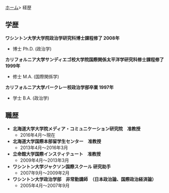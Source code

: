 [ホーム](https://hirosasada.github.io/japanese-home/)> 経歴      
  
## 学歴 
  
**ワシントン大学大学院政治学研究科博士課程修了 2008年**   
- 博士 Ph.D. (政治学)  
  
**カリフォルニア大学サンディエゴ校大学院国際関係太平洋学研究科修士課程修了 1999年**  
- 修士 M.A. (国際関係学)  
  
**カリフォルニア大学バークレー校政治学部卒業 1997年**  
- 学士 B.A. (政治学)  
  
## 職歴  
  
- **北海道大学大学院メディア・コミュニケーション研究院　准教授**  
    - 2016年4月～現在	
- **北海道大学国際本部留学生センター　准教授**
    - 2013年4月～2016年3月	
- **立命館大学国際インスティテュート　准教授**  
    - 2009年4月～2013年3月	
- **ワシントン大学ジャクソン国際スクール 研究助手**  
    - 2007年9月～2009年2月 	
- **ワシントン大学政治学部　非常勤講師　（日本政治論、国際政治経済論）**  
    - 2005年4月～2007年9月 	
  
